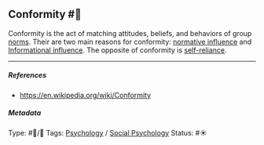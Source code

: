 ## Conformity #🧠

Conformity is the act of matching attitudes, beliefs, and behaviors of group [norms](Social%20norms.md). Their are two main reasons for conformity: [normative influence](Normative%20influence.md) and [Informational influence](Informational%20influence.md). The opposite of conformity is [self-reliance](Self-reliance.md).

---

##### References

* https://en.wikipedia.org/wiki/Conformity

##### Metadata

Type: #🔵/🔵 
Tags: [Psychology](Psychology.md) / [Social Psychology](Social%20Psychology.md)
Status: #☀️ 
